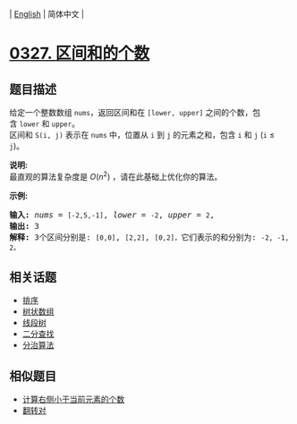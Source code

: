 
| [English](README_EN.md) | 简体中文 |
# [0327. 区间和的个数](https://leetcode-cn.com/problems/count-of-range-sum/)
## 题目描述
<p>给定一个整数数组&nbsp;<code>nums</code>，返回区间和在&nbsp;<code>[lower, upper]</code>&nbsp;之间的个数，包含&nbsp;<code>lower</code>&nbsp;和&nbsp;<code>upper</code>。<br>
区间和&nbsp;<code>S(i, j)</code>&nbsp;表示在&nbsp;<code>nums</code>&nbsp;中，位置从&nbsp;<code>i</code>&nbsp;到&nbsp;<code>j</code>&nbsp;的元素之和，包含&nbsp;<code>i</code>&nbsp;和&nbsp;<code>j</code>&nbsp;(<code>i</code> &le; <code>j</code>)。</p>

<p><strong>说明:</strong><br>
最直观的算法复杂度是&nbsp;<em>O</em>(<em>n</em><sup>2</sup>) ，请在此基础上优化你的算法。</p>

<p><strong>示例:</strong></p>

<pre><strong>输入: </strong><em>nums</em> = <code>[-2,5,-1]</code>, <em>lower</em> = <code>-2</code>, <em>upper</em> = <code>2</code>,
<strong>输出: </strong>3 
<strong>解释: </strong>3个区间分别是: <code>[0,0]</code>, <code>[2,2]</code>, <code>[0,2]，</code>它们表示的和分别为: <code>-2, -1, 2。</code>
</pre>

## 相关话题
- [排序](https://leetcode-cn.com/tag/sort)
- [树状数组](https://leetcode-cn.com/tag/binary-indexed-tree)
- [线段树](https://leetcode-cn.com/tag/segment-tree)
- [二分查找](https://leetcode-cn.com/tag/binary-search)
- [分治算法](https://leetcode-cn.com/tag/divide-and-conquer)
## 相似题目
- [计算右侧小于当前元素的个数](../count-of-smaller-numbers-after-self/README.md)
- [翻转对](../reverse-pairs/README.md)
